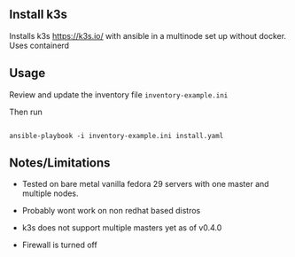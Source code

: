 ## Install k3s

Installs k3s https://k3s.io/ with ansible in a multinode set up without docker. Uses containerd

## Usage

Review and update the inventory file `inventory-example.ini`

Then run
```

ansible-playbook -i inventory-example.ini install.yaml

```

## Notes/Limitations

- Tested on bare metal vanilla fedora 29 servers with one master and multiple nodes.

- Probably wont work on non redhat based distros 

- k3s does not support multiple masters yet as of v0.4.0

- Firewall is turned off
